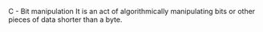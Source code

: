 C - Bit manipulation
It is an act of algorithmically manipulating bits or other
pieces of data shorter than a byte.